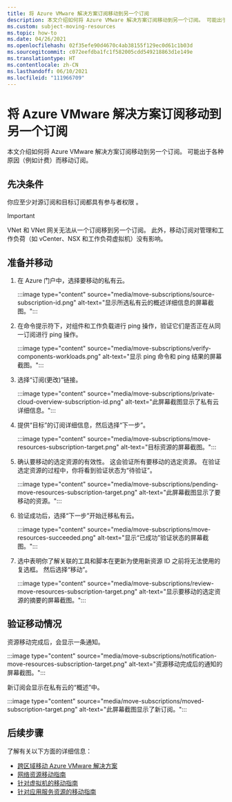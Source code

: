 ```yaml
---
title: 将 Azure VMware 解决方案订阅移动到另一个订阅
description: 本文介绍如何将 Azure VMware 解决方案订阅移动到另一个订阅。 可能出于各种原因（例如计费）而移动资源。
ms.custom: subject-moving-resources
ms.topic: how-to
ms.date: 04/26/2021
ms.openlocfilehash: 02f35efe90d4670c4ab38155f129ec0d61c1b03d
ms.sourcegitcommit: c072eefdba1fc1f582005cdd549218863d1e149e
ms.translationtype: HT
ms.contentlocale: zh-CN
ms.lasthandoff: 06/10/2021
ms.locfileid: "111966709"
---
```

# <a name="move-azure-vmware-solution-subscription-to-another-subscription"></a>将 Azure VMware 解决方案订阅移动到另一个订阅

本文介绍如何将 Azure VMware 解决方案订阅移动到另一个订阅。 可能出于各种原因（例如计费）而移动订阅。

## <a name="prerequisites"></a>先决条件
你应至少对源订阅和目标订阅都具有参与者权限 。 

>[!IMPORTANT]
>VNet 和 VNet 网关无法从一个订阅移到另一个订阅。 此外，移动订阅对管理和工作负荷（如 vCenter、NSX 和工作负荷虚拟机）没有影响。

## <a name="prepare-and-move"></a>准备并移动 

1. 在 Azure 门户中，选择要移动的私有云。

   :::image type="content" source="media/move-subscriptions/source-subscription-id.png" alt-text="显示所选私有云的概述详细信息的屏幕截图。":::

1. 在命令提示符下，对组件和工作负载进行 ping 操作，验证它们是否正在从同一订阅进行 ping 操作。  

   :::image type="content" source="media/move-subscriptions/verify-components-workloads.png" alt-text="显示 ping 命令和 ping 结果的屏幕截图。":::

1. 选择“订阅(更改)”链接。

   :::image type="content" source="media/move-subscriptions/private-cloud-overview-subscription-id.png" alt-text="此屏幕截图显示了私有云详细信息。"::: 

1. 提供“目标”的订阅详细信息，然后选择“下一步”。

   :::image type="content" source="media/move-subscriptions/move-resources-subscription-target.png" alt-text="目标资源的屏幕截图。":::

1. 确认要移动的选定资源的有效性。  这会验证所有要移动的选定资源。 在验证选定资源的过程中，你将看到验证状态为“待验证”。 

   :::image type="content" source="media/move-subscriptions/pending-move-resources-subscription-target.png" alt-text="此屏幕截图显示了要移动的资源。":::

1. 验证成功后，选择“下一步”开始迁移私有云。

   :::image type="content" source="media/move-subscriptions/move-resources-succeeded.png" alt-text="显示“已成功”验证状态的屏幕截图。":::

1. 选中表明你了解关联的工具和脚本在更新为使用新资源 ID 之前将无法使用的复选框。 然后选择“移动”。

   :::image type="content" source="media/move-subscriptions/review-move-resources-subscription-target.png" alt-text="显示要移动的选定资源的摘要的屏幕截图。":::

## <a name="verify-the-move"></a>验证移动情况

资源移动完成后，会显示一条通知。 

:::image type="content" source="media/move-subscriptions/notification-move-resources-subscription-target.png" alt-text="资源移动完成后的通知的屏幕截图。":::

新订阅会显示在私有云的“概述”中。

:::image type="content" source="media/move-subscriptions/moved-subscription-target.png" alt-text="此屏幕截图显示了新订阅。":::

## <a name="next-steps"></a>后续步骤
了解有关以下方面的详细信息：

- [跨区域移动 Azure VMware 解决方案](move-azure-vmware-solution-across-regions.md)
- [网络资源移动指南](../azure-resource-manager/management/move-limitations/networking-move-limitations.md)
- [针对虚拟机的移动指南](../azure-resource-manager/management/move-limitations/virtual-machines-move-limitations.md)
- [针对应用服务资源的移动指南](../azure-resource-manager/management/move-limitations/app-service-move-limitations.md)